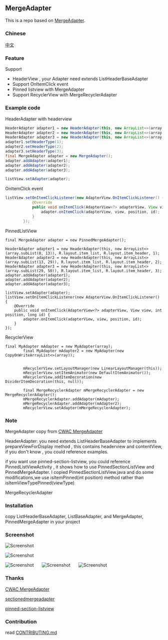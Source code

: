 ## MergeAdapter

This is a repo based on [MergeAdapter](https://github.com/commonsguy/cwac-merge).

### Chinese 
[中文](/README_CN.md)

 
### Feature
 Support 
- HeaderView , your Adapter need extends ListHeaderBaseAdapter 
- Support OnItemClick event
- Pinned listview with MergeAdapter 
- Support RecyclerView with MergeRecyclerAdapter

### Example code

HeaderAdapter with headerview 

```java
HeaderAdapter adapter1 = new HeaderAdapter(this, new ArrayList<>(array.subList(0, 8)), R.layout.item_list, R.layout.item_header);
HeaderAdapter adapter2 = new HeaderAdapter(this, new ArrayList<>(array.subList(8, 16)), R.layout.item_list, R.layout.item_header);
HeaderAdapter adapter3 = new HeaderAdapter(this, new ArrayList<>(array.subList(16, 30)), R.layout.item_list, R.layout.item_header);
adapter1.setHeaderType(1);
adapter2.setHeaderType(2);
adapter3.setHeaderType(3);
final MergeAdapter adapter = new MergeAdapter();
adapter.addAdapter(adapter1);
adapter.addAdapter(adapter2);
adapter.addAdapter(adapter3);

listView.setAdapter(adapter);
```


OnItemClick event 

```java
listView.setOnItemClickListener(new AdapterView.OnItemClickListener() {
            @Override
            public void onItemClick(AdapterView<?> adapterView, View view, int position, long id) {
                adapter.onItemClick(adapterView, view, position, id);
            }
        });
```

PinnedListView

```
final MergeAdapter adapter = new PinnedMergeAdapter();

HeaderAdapter adapter1 = new HeaderAdapter(this, new ArrayList<>(array.subList(0, 13)), R.layout.item_list, R.layout.item_header, 1);
HeaderAdapter adapter2 = new HeaderAdapter(this, new ArrayList<>(array.subList(13, 29)), R.layout.item_list, R.layout.item_header, 2);
HeaderAdapter adapter3 = new HeaderAdapter(this, new ArrayList<>(array.subList(29, 50)), R.layout.item_list, R.layout.item_header, 3);
adapter.addAdapter(adapter1);
adapter.addAdapter(adapter2);
adapter.addAdapter(adapter3);

listView.setAdapter(adapter);
listView.setOnItemClickListener(new AdapterView.OnItemClickListener() {
    @Override
    public void onItemClick(AdapterView<?> adapterView, View view, int position, long id) {
        adapter.onItemClick(adapterView, view, position, id);
    }
});
```


RecyclerView

```
final MyAdapter mAdapter = new MyAdapter(array);
        final MyAdapter mAdapter2 = new MyAdapter(new CopyOnWriteArrayList<>(array));


        mRecyclerView.setLayoutManager(new LinearLayoutManager(this));
        mRecyclerView.setItemAnimator(new DefaultItemAnimator());
        mRecyclerView.addItemDecoration(new DividerItemDecoration(this, null));

        final MergeRecyclerAdapter mMergeRecyclerAdapter = new MergeRecyclerAdapter();
        mMergeRecyclerAdapter.addAdapter(mAdapter);
        mMergeRecyclerAdapter.addAdapter(mAdapter2);
        mRecyclerView.setAdapter(mMergeRecyclerAdapter);

```


### Note
MergeAdapter copy from [CWAC MergeAdapter](https://github.com/commonsguy/cwac-merge)

HeaderAdapter: you need extends ListHeaderBaseAdapter to implements prepareViewForDisplay method , this contains headerview and contentView, if you don't know , you could reference examples.

if you want use pinned-section-listview, you could reference PinnedListViewActivity , it shows how to use PinnedSectionListView and PinnedMergeAdapter. I copied PinnedSectionListView.java and do some modifications,we use isItemPinned(int position) method rather than isItemViewTypePinned(viewType)

MergeRecyclerAdapter 


### Installation
copy ListHeaderBaseAdapter, ListBaseAdapter, and MergeAdapter, PinnedMergeAdapter in your project

### Screenshot

![Screenshot](art/mergeadapter_2016_08_28_001.png)

![Screenshot](art/merge_adaper_2016_09_06_001.png)

![Screenshot](art/device-2016-09-13-192233-mergeadapter.gif) &ensp; &ensp;  ![Screenshot](art/device-2016-09-13-192330-pinned-mergeadapter.gif) &ensp; &ensp; ![Screenshot](art/device-2016-09-13-192408-recycler-mergeadapter.gif)


### Thanks

[CWAC MergeAdapter](https://github.com/commonsguy/cwac-merge)

[sectionedmergeadapter](https://github.com/abacritt/sectionedmergeadapter)

[pinned-section-listview](https://github.com/beworker/pinned-section-listview)


### Contribution

 read [CONTRIBUTING.md](/CONTRIBUTING.md)
